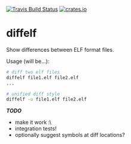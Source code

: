 [![Travis Build Status](https://img.shields.io/travis/com/noahp/diffelf.svg)](https://travis-ci.com/noahp/diffelf)
[![crates.io](https://img.shields.io/crates/v/diffelf.svg)](https://crates.io/crates/diffelf)


# diffelf

Show differences between ELF format files.

Usage (will be...):

```bash
# diff two elf files
diffelf file1.elf file2.elf
...

# unified diff style
diffelf -u file1.elf file2.elf
```

_**TODO**_
- make it work :\
- integration tests!
- optionally suggest symbols at diff locations?
